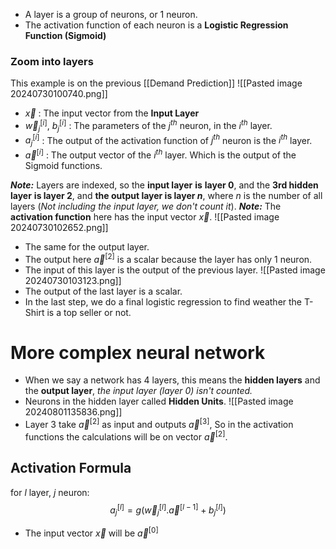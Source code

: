 - A layer is a group of neurons, or 1 neuron.
- The activation function of each neuron is a **Logistic Regression Function (Sigmoid)**
### Zoom into layers
This example is on the previous [[Demand Prediction]]
![[Pasted image 20240730100740.png]]
- $\vec{x}$ : The input vector from the **Input Layer**
- $\vec{w}^{[i]}_{j}, ~b^{[i]}_{j}$ : The parameters of the $j^{th}$ neuron, in the $i^{th}$ layer.
- $a^{[i]}_{j}$ : The output of the activation function of $j^{th}$ neuron is the $i^{th}$ layer.
- $\vec{a}^{[i]}$ : The output vector of the $i^{th}$ layer. Which is the output of the Sigmoid functions.

***Note:*** Layers are indexed, so the **input layer** **is** **layer 0**, and the **3rd hidden layer** **is layer 2**, and **the output layer is layer *n***, where *n* is the number of all layers (*Not including the input layer, we don't count it*).
***Note:*** The **activation function** here has the input vector $\vec{x}$.
![[Pasted image 20240730102652.png]]
- The same for the output layer.
- The output here $\vec a^{[2]}$ is a scalar because the layer has only 1 neuron. 
- The input of this layer is the output of the previous layer.
![[Pasted image 20240730103123.png]]
- The output of the last layer is a scalar.
- In the last step, we do a final logistic regression to find weather the T-Shirt is a top seller or not.
# More complex neural network
- When we say a network has 4 layers, this means the **hidden layers** and the **output layer**, *the input layer (layer 0) isn't counted.*
- Neurons in the hidden layer called **Hidden Units**.
![[Pasted image 20240801135836.png]]
- Layer 3 take $\vec a^{[2]}$ as input and outputs $\vec a^{[3]}$, So in the activation functions the calculations will be on vector $\vec a^{[2]}$.
## Activation Formula
for $l$ layer, $j$ neuron:
$$a_j^{[l]}=g(\vec w_j^{[l]}.\vec a^{[l-1]}+b_j^{[l]})$$
- The input vector $\vec{x}$ will be $\vec a^{[0]}$

